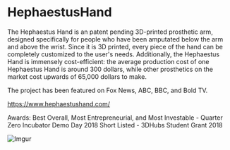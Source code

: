 # HephaestusHand

The Hephaestus Hand is an patent pending 3D-printed prosthetic arm, designed specifically for people who have been amputated below the arm and above the wrist. Since it is 3D printed, every piece of the hand can be completely customized to the user's needs. Additionally, the Hephaestus Hand is immensely cost-efficient: the average production cost of one Hephaestus Hand is around 300 dollars, while other prosthetics on the market cost upwards of 65,000 dollars to make.

The project has been featured on Fox News, ABC, BBC, and Bold TV.

https://www.hephaestushand.com/

Awards:
Best Overall, Most Entrepreneurial, and Most Investable - Quarter Zero Incubator Demo Day 2018
Short Listed - 3DHubs Student Grant 2018

![Imgur](https://i.imgur.com/VT9lUrZ.jpg)
